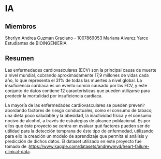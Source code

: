 # IA
## Miembros
Sherlyn Andrea Guzman Graciano - 1007869053
Mariana Alvarez Yarce 
Estudiantes de BIOINGENIERIA

 ## Resumen
Las enfermedades cardiovasculares (ECV) son la principal causa de muerte a nivel mundial, cobrando aproximadamente 17,9 millones de vidas cada año, lo que representa el 31% de todas las muertes a nivel global. La insuficiencia cardíaca es un evento común causado por las ECV, y este conjunto de datos contiene 12 características que pueden utilizarse para predecir la mortalidad por insuficiencia cardíaca.

La mayoría de las enfermedades cardiovasculares se pueden prevenir abordando factores de riesgo conductuales, como el consumo de tabaco, una dieta poco saludable y la obesidad, la inactividad física y el consumo nocivo de alcohol, a través de estrategias de alcance poblacional. Es por ellos que éste proyecto se centra en evaluar qué factores pueden ser de utilidad para la detección temprana de éste tipo de enfermedad, utilizando para ello la creación un modelo de aprendizaje que permita el análisis y predicción de dichos datos. 
El dataset utilizado en éste proyecto fue tomado de :https://www.kaggle.com/datasets/andrewmvd/heart-failure-clinical-data.


 
